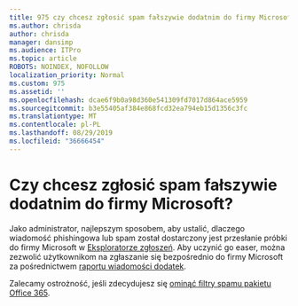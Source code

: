 ```yaml
---
title: 975 czy chcesz zgłosić spam fałszywie dodatnim do firmy Microsoft?
ms.author: chrisda
author: chrisda
manager: dansimp
ms.audience: ITPro
ms.topic: article
ROBOTS: NOINDEX, NOFOLLOW
localization_priority: Normal
ms.custom: 975
ms.assetid: ''
ms.openlocfilehash: dcae6f9b0a98d360e541309fd7017d864ace5959
ms.sourcegitcommit: b3e55405af384e868fcd32ea794eb15d1356c3fc
ms.translationtype: MT
ms.contentlocale: pl-PL
ms.lasthandoff: 08/29/2019
ms.locfileid: "36666454"
---
```

# <a name="would-you-like-to-report-a-spam-false-positive-to-microsoft"></a>Czy chcesz zgłosić spam fałszywie dodatnim do firmy Microsoft?

Jako administrator, najlepszym sposobem, aby ustalić, dlaczego wiadomość phishingowa lub spam został dostarczony jest przesłanie próbki do firmy Microsoft w [Eksploratorze zgłoszeń](https://protection.office.com/reportsubmission). Aby uczynić go easer, można zezwolić użytkownikom na zgłaszanie się bezpośrednio do firmy Microsoft za pośrednictwem [raportu wiadomości dodatek](https://appsource.microsoft.com/product/office/WA104381180?src=office&tab=Overview).

Zalecamy ostrożność, jeśli zdecydujesz się [ominąć filtry spamu pakietu Office 365](https://docs.microsoft.com/exchange/troubleshoot/antispam/cautions-against-bypassing-spam-filters).
